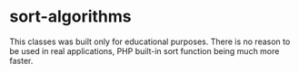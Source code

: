 sort-algorithms
===============
This classes was built only for educational purposes.
There is no reason to be used in real applications, PHP built-in sort function being much more faster.
